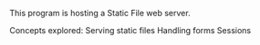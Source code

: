 This program is hosting a Static File web server.

Concepts explored:
Serving static files
Handling forms
Sessions
